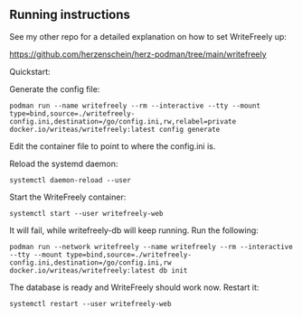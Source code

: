 ## Running instructions

See my other repo for a detailed explanation on how to set WriteFreely up:

https://github.com/herzenschein/herz-podman/tree/main/writefreely

Quickstart:

Generate the config file:

```
podman run --name writefreely --rm --interactive --tty --mount type=bind,source=./writefreely-config.ini,destination=/go/config.ini,rw,relabel=private docker.io/writeas/writefreely:latest config generate
```

Edit the container file to point to where the config.ini is.

Reload the systemd daemon:

```
systemctl daemon-reload --user
```

Start the WriteFreely container:

```
systemctl start --user writefreely-web
```

It will fail, while writefreely-db will keep running. Run the following:

```
podman run --network writefreely --name writefreely --rm --interactive --tty --mount type=bind,source=./writefreely-config.ini,destination=/go/config.ini,rw docker.io/writeas/writefreely:latest db init
```

The database is ready and WriteFreely should work now. Restart it:

```
systemctl restart --user writefreely-web
```
